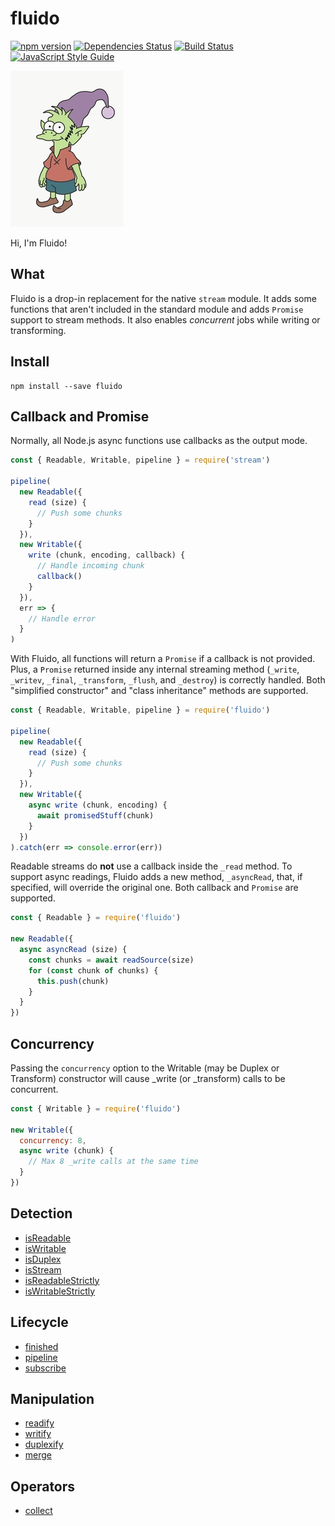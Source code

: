 # fluido

[![npm version](https://badge.fury.io/js/fluido.svg)](https://badge.fury.io/js/fluido)
[![Dependencies Status](https://david-dm.org/greguz/fluido.svg)](https://david-dm.org/greguz/fluido.svg)
[![Build Status](https://travis-ci.com/greguz/fluido.svg?branch=master)](https://travis-ci.com/greguz/fluido)
[![JavaScript Style Guide](https://img.shields.io/badge/code_style-standard-brightgreen.svg)](https://standardjs.com)

![Elfo](.github/elfo.png)

Hi, I'm Fluido!

## What

Fluido is a drop-in replacement for the native `stream` module. It adds some functions that aren't included in the standard module and adds `Promise` support to stream methods. It also enables _concurrent_ jobs while writing or transforming.

## Install

```
npm install --save fluido
```

## Callback and Promise

Normally, all Node.js async functions use callbacks as the output mode.

```javascript
const { Readable, Writable, pipeline } = require('stream')

pipeline(
  new Readable({
    read (size) {
      // Push some chunks
    }
  }),
  new Writable({
    write (chunk, encoding, callback) {
      // Handle incoming chunk
      callback()
    }
  }),
  err => {
    // Handle error
  }
)
```

With Fluido, all functions will return a `Promise` if a callback is not provided. Plus, a `Promise` returned inside any internal streaming method (`_write`, `_writev`, `_final`, `_transform`, `_flush`, and `_destroy`) is correctly handled. Both "simplified constructor" and "class inheritance" methods are supported.

```javascript
const { Readable, Writable, pipeline } = require('fluido')

pipeline(
  new Readable({
    read (size) {
      // Push some chunks
    }
  }),
  new Writable({
    async write (chunk, encoding) {
      await promisedStuff(chunk)
    }
  })
).catch(err => console.error(err))
```

Readable streams do **not** use a callback inside the `_read` method. To support async readings, Fluido adds a new method, `_asyncRead`, that, if specified, will override the original one. Both callback and `Promise` are supported.

```javascript
const { Readable } = require('fluido')

new Readable({
  async asyncRead (size) {
    const chunks = await readSource(size)
    for (const chunk of chunks) {
      this.push(chunk)
    }
  }
})
```

## Concurrency

Passing the `concurrency` option to the Writable (may be Duplex or Transform) constructor will cause _write (or _transform) calls to be concurrent.

```javascript
const { Writable } = require('fluido')

new Writable({
  concurrency: 8,
  async write (chunk) {
    // Max 8 _write calls at the same time
  }
})
```

## Detection

- [isReadable](docs/is.md#isReadablevalue)
- [isWritable](docs/is.md#isWritablevalue)
- [isDuplex](docs/is.md#isDuplexvalue)
- [isStream](docs/is.md#isStreamvalue)
- [isReadableStrictly](docs/is.md#isReadableStrictlyvalue)
- [isWritableStrictly](docs/is.md#isWritableStrictlyvalue)

## Lifecycle

- [finished](docs/finished.md)
- [pipeline](docs/pipeline.md)
- [subscribe](docs/subscribe.md)

## Manipulation

- [readify](docs/readify.md)
- [writify](docs/writify.md)
- [duplexify](docs/duplexify.md)
- [merge](docs/merge.md)

## Operators

- [collect](docs/collect.md)
